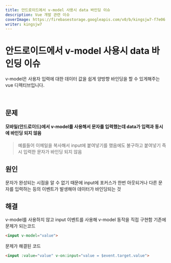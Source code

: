 ```yaml
---
title: 안드로이드에서 v-model 사용시 data 바인딩 이슈
description: Vue 개발 관련 이슈
coverImage: https://firebasestorage.googleapis.com/v0/b/kingsjw7-f7e06.appspot.com/o/images%2Ftech%2Fcategories%2Fvue.png?alt=media&token=66e525dd-a850-43e2-85ce-19059891f8ee
writer: kingsjw7
---
```


# 안드로이드에서 v-model 사용시 data 바인딩 이슈

v-model은 사용자 입력에 대한 데이터 값을 쉽게 양방향 바인딩을 할 수 있게해주는 vue 디렉티브입니다.

<br/>

## 문제
#### 모바일(안드로이드)에서 v-model를 사용해서 문자를 입력했는데 data가 입력과 동시에 바인딩 되지 않음
> 예를들어 이메일을 복사해서 input에 붙여넣기를 했음에도 불구하고 붙여넣기 즉시 입력한 문자가 바인딩 되지 않음

## 원인
문자가 완성되는 시점을 알 수 없기 때문에 input에 포커스가 한번 아웃되거나 다른 문자를 입력하는 등의 이벤트가 발생해야 데이터가 바인딩되는 것

## 해결
v-model를 사용하지 않고 input 이벤트를 사용해 v-model 동작을 직접 구현함
기존에 문제가 되는코드
```html
<input v-model="value">
```
문제가 해결된 코드
``` html
<input :value="value" v-on:input="value = $event.target.value">
```
